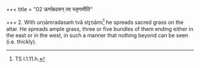 +++
title = "02 ऊर्णाम्रदसन् त्वा स्तृणामीति"

+++
2. With urṇāmradasaṁ tvā str̥ṇāmi[^1] he spreads sacred grass on the altar. He spreads ample grass, three or five bundles of them ending either in the east or in the west, in such a manner that nothing beyond can be seen (i.e. thickly).  

[^1]: TS I.1.11.h.  
